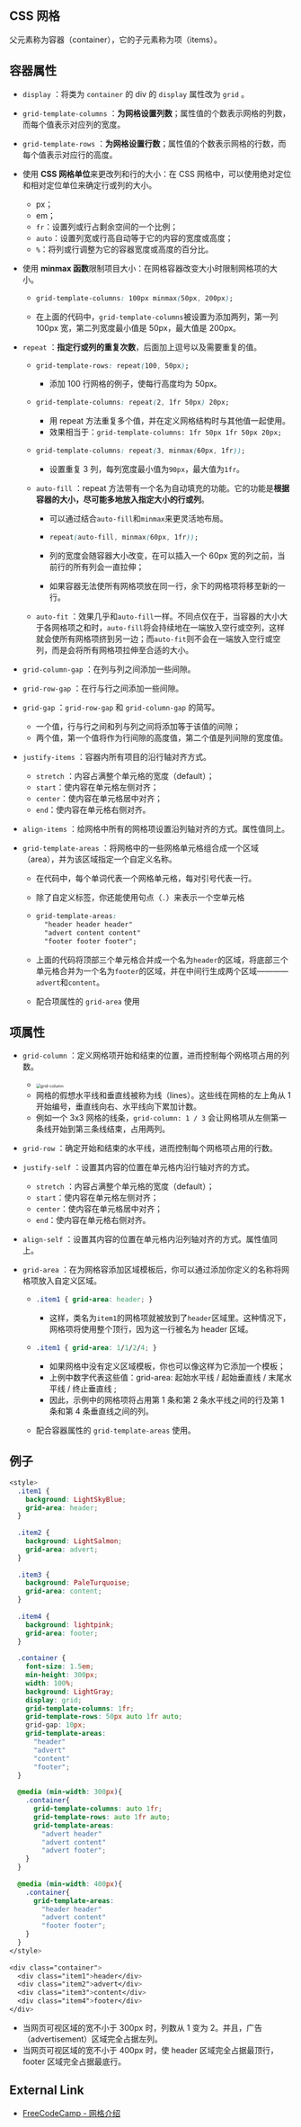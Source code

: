 ## CSS 网格

父元素称为容器（container），它的子元素称为项（items）。



## 容器属性

+ `display` ：将类为 `container` 的 div 的 `display` 属性改为 `grid` 。

+ `grid-template-columns` ：**为网格设置列数**；属性值的个数表示网格的列数，而每个值表示对应列的宽度。

+ `grid-template-rows` ：**为网格设置行数**；属性值的个数表示网格的行数，而每个值表示对应行的高度。

+ 使用 **CSS 网格单位**来更改列和行的大小：在 CSS 网格中，可以使用绝对定位和相对定位单位来确定行或列的大小。

  + px；
  + em；
  + `fr`：设置列或行占剩余空间的一个比例；
  + `auto`：设置列宽或行高自动等于它的内容的宽度或高度；
  + `%`：将列或行调整为它的容器宽度或高度的百分比。

+ 使用 **minmax 函数**限制项目大小：在网格容器改变大小时限制网格项的大小。

  + ```css
    grid-template-columns: 100px minmax(50px, 200px);
    ```

  + 在上面的代码中，`grid-template-columns`被设置为添加两列，第一列 100px 宽，第二列宽度最小值是 50px，最大值是 200px。

+ `repeat` ：**指定行或列的重复次数**，后面加上逗号以及需要重复的值。

  + ```css
    grid-template-rows: repeat(100, 50px);
    ```

    + 添加 100 行网格的例子，使每行高度均为 50px。

  + ```css
    grid-template-columns: repeat(2, 1fr 50px) 20px;
    ```

    + 用 repeat 方法重复多个值，并在定义网格结构时与其他值一起使用。
    + 效果相当于：`grid-template-columns: 1fr 50px 1fr 50px 20px;` 

  + ```css
    grid-template-columns: repeat(3, minmax(60px, 1fr));
    ```

    + 设置重复 3 列，每列宽度最小值为`90px`，最大值为`1fr`。

  + `auto-fill` ：repeat 方法带有一个名为自动填充的功能。它的功能是**根据容器的大小，尽可能多地放入指定大小的行或列**。

    + 可以通过结合`auto-fill`和`minmax`来更灵活地布局。

    + ```css
      repeat(auto-fill, minmax(60px, 1fr));
      ```

    + 列的宽度会随容器大小改变，在可以插入一个 60px 宽的列之前，当前行的所有列会一直拉伸；

    + 如果容器无法使所有网格项放在同一行，余下的网格项将移至新的一行。

  + `auto-fit` ：效果几乎和`auto-fill`一样。不同点仅在于，当容器的大小大于各网格项之和时，`auto-fill`将会持续地在一端放入空行或空列，这样就会使所有网格项挤到另一边；而`auto-fit`则不会在一端放入空行或空列，而是会将所有网格项拉伸至合适的大小。

+ `grid-column-gap` ：在列与列之间添加一些间隙。

+ `grid-row-gap` ：在行与行之间添加一些间隙。

+ `grid-gap` ：`grid-row-gap` 和 `grid-column-gap` 的简写。

  + 一个值，行与行之间和列与列之间将添加等于该值的间隙；
  + 两个值，第一个值将作为行间隙的高度值，第二个值是列间隙的宽度值。

+ `justify-items` ：容器内所有项目的沿行轴对齐方式。

  + `stretch` ：内容占满整个单元格的宽度（default）；
  + `start`：使内容在单元格左侧对齐；
  + `center`：使内容在单元格居中对齐；
  + `end`：使内容在单元格右侧对齐。

+ `align-items` ：给网格中所有的网格项设置沿列轴对齐的方式。属性值同上。

+ `grid-template-areas` ：将网格中的一些网格单元格组合成一个区域（area），并为该区域指定一个自定义名称。

  + 在代码中，每个单词代表一个网格单元格，每对引号代表一行。

  + 除了自定义标签，你还能使用句点（`.`）来表示一个空单元格

  + ```css
    grid-template-areas:
      "header header header"
      "advert content content"
      "footer footer footer";
    ```

  + 上面的代码将顶部三个单元格合并成一个名为`header`的区域，将底部三个单元格合并为一个名为`footer`的区域，并在中间行生成两个区域————`advert`和`content`。

  + 配合项属性的 `grid-area` 使用



## 项属性

+ `grid-column` ：定义网格项开始和结束的位置，进而控制每个网格项占用的列数。

  + <img src="images/grid-column.png" alt="grid-column" style="zoom:50%;" />
  + 网格的假想水平线和垂直线被称为线（lines）。这些线在网格的左上角从 1 开始编号，垂直线向右、水平线向下累加计数。
  + 例如一个 3x3 网格的线条，`grid-column: 1 / 3` 会让网格项从左侧第一条线开始到第三条线结束，占用两列。

+ `grid-row` ：确定开始和结束的水平线，进而控制每个网格项占用的行数。

+ `justify-self` ：设置其内容的位置在单元格内沿行轴对齐的方式。

  + `stretch` ：内容占满整个单元格的宽度（default）；
  + `start`：使内容在单元格左侧对齐；
  + `center`：使内容在单元格居中对齐；
  + `end`：使内容在单元格右侧对齐。

+ `align-self` ：设置其内容的位置在单元格内沿列轴对齐的方式。属性值同上。

+ `grid-area` ：在为网格容添加区域模板后，你可以通过添加你定义的名称将网格项放入自定义区域。

  + ```css
    .item1 { grid-area: header; }
    ```

    + 这样，类名为`item1`的网格项就被放到了`header`区域里。这种情况下，网格项将使用整个顶行，因为这一行被名为 header 区域。

  + ```css
    .item1 { grid-area: 1/1/2/4; }
    ```

    + 如果网格中没有定义区域模板，你也可以像这样为它添加一个模板；
    + 上例中数字代表这些值：grid-area: 起始水平线 / 起始垂直线 / 末尾水平线 / 终止垂直线 ;
    + 因此，示例中的网格项将占用第 1 条和第 2 条水平线之间的行及第 1 条和第 4 条垂直线之间的列。

  + 配合容器属性的 `grid-template-areas` 使用。



## 例子

```css
<style>
  .item1 {
    background: LightSkyBlue;
    grid-area: header;
  }
  
  .item2 {
    background: LightSalmon;
    grid-area: advert;
  }
  
  .item3 {
    background: PaleTurquoise;
    grid-area: content;
  }
  
  .item4 {
    background: lightpink;
    grid-area: footer;
  }
  
  .container {
    font-size: 1.5em;
    min-height: 300px;
    width: 100%;
    background: LightGray;
    display: grid;
    grid-template-columns: 1fr;
    grid-template-rows: 50px auto 1fr auto;
    grid-gap: 10px;
    grid-template-areas:
      "header"
      "advert"
      "content"
      "footer";
  }
  
  @media (min-width: 300px){
    .container{
      grid-template-columns: auto 1fr;
      grid-template-rows: auto 1fr auto;
      grid-template-areas:
        "advert header"
        "advert content"
        "advert footer";
    }
  }
  
  @media (min-width: 400px){
    .container{
      grid-template-areas:
        "header header"
        "advert content"
        "footer footer";
    }
  }
</style>
  
<div class="container">
  <div class="item1">header</div>
  <div class="item2">advert</div>
  <div class="item3">content</div>
  <div class="item4">footer</div>
</div>
```

+ 当网页可视区域的宽不小于 300px 时，列数从 1 变为 2。并且，广告（advertisement）区域完全占据左列。
+ 当网页可视区域的宽不小于 400px 时，使 header 区域完全占据最顶行，footer 区域完全占据最底行。



## External Link

+ [FreeCodeCamp - 网格介绍](https://learn.freecodecamp.one/responsive-web-design/css-grid) 